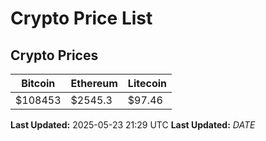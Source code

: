 # Crypto Price List

## Crypto Prices
| Bitcoin | Ethereum | Litecoin |
| ------- | -------- | -------- |
| $108453 | $2545.3 | $97.46 |
**Last Updated:** 2025-05-23 21:29 UTC
**Last Updated:** $DATE$
